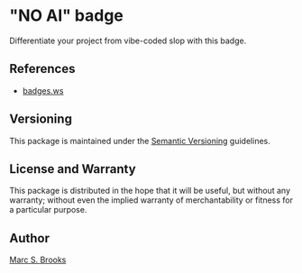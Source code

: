 # "NO AI" badge

Differentiate your project from vibe-coded slop with this badge.

## References

- [badges.ws](https://github.com/vladkens/badges)

## Versioning

This package is maintained under the [Semantic Versioning](https://semver.org) guidelines.

## License and Warranty

This package is distributed in the hope that it will be useful, but without any warranty; without even the implied warranty of merchantability or fitness for a particular purpose.

## Author

[Marc S. Brooks](https://github.com/nuxy)
